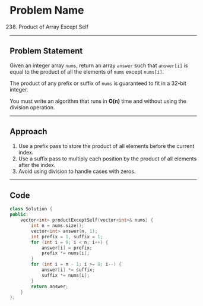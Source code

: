 # Problem Name

238. Product of Array Except Self

---

## Problem Statement
Given an integer array `nums`, return an array `answer` such that `answer[i]` is equal to the product of all the elements of `nums` except `nums[i]`.

The product of any prefix or suffix of `nums` is guaranteed to fit in a 32-bit integer.

You must write an algorithm that runs in **O(n)** time and without using the division operation.

---

## Approach
1. Use a prefix pass to store the product of all elements before the current index.
2. Use a suffix pass to multiply each position by the product of all elements after the index.
3. Avoid using division to handle cases with zeros.

---

## Code
```cpp
class Solution {
public:
    vector<int> productExceptSelf(vector<int>& nums) {
        int n = nums.size();
        vector<int> answer(n, 1);
        int prefix = 1, suffix = 1;
        for (int i = 0; i < n; i++) {
            answer[i] = prefix;
            prefix *= nums[i];
        }
        for (int i = n - 1; i >= 0; i--) {
            answer[i] *= suffix;
            suffix *= nums[i];
        }
        return answer;
    }
};
